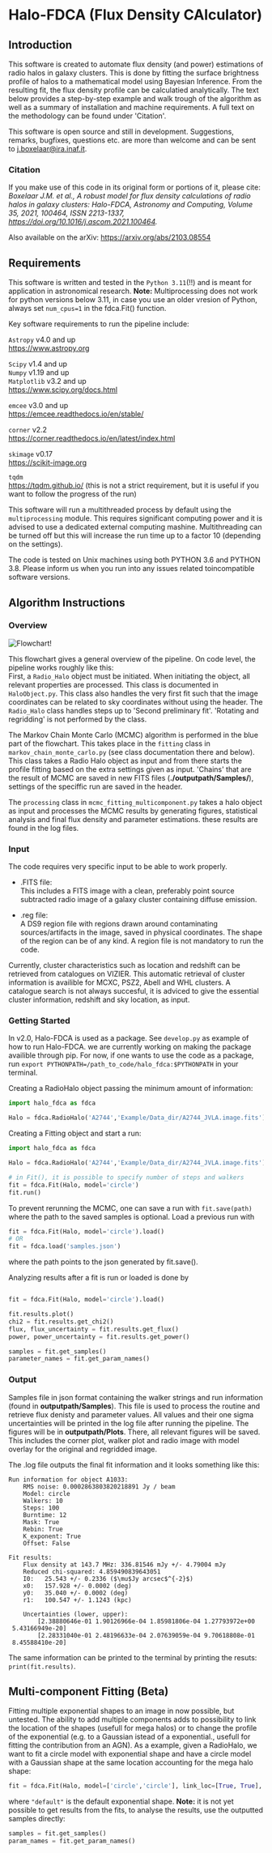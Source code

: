 # Halo-FDCA (Flux Density CAlculator)

## Introduction
This software is created to automate flux density (and power) estimations of radio halos in galaxy clusters. This is done by fitting the surface brightness profile of halos to a mathematical model using Bayesian Inference. From the resulting fit, the flux density profile can be calculatied analytically. The text below provides a step-by-step example and walk trough of the algorithm as well as a summary of installation and machine requirements. A full text on the methodology can be found under 'Citation'.

This software is open source and still in development. Suggestions, remarks, bugfixes, questions etc. are more than welcome and can be sent to j.boxelaar@ira.inaf.it.

### Citation
If you make use of this code in its original form or portions of it, please cite:<br>
_Boxelaar J.M. et al., A robust model for flux density calculations of radio halos in galaxy clusters: Halo-FDCA, Astronomy and Computing, Volume 35, 2021, 100464, ISSN 2213-1337, https://doi.org/10.1016/j.ascom.2021.100464._

Also available on the arXiv: https://arxiv.org/abs/2103.08554

## Requirements

This software is written and tested in the `Python 3.11`(!!) and is meant for application in astronomical research. **Note:** Multiprocessing does not work for python versions below 3.11, in case you use an older vresion of Python, always set `num_cpus=1` in the fdca.Fit() function. 

Key software requirements to run the pipeline include:

`Astropy` v4.0 and up<br>
https://www.astropy.org

`Scipy` v1.4 and up<br>
`Numpy` v1.19 and up<br>
`Matplotlib` v3.2 and up<br>
https://www.scipy.org/docs.html

`emcee` v3.0 and up<br>
https://emcee.readthedocs.io/en/stable/ 

`corner` v2.2 <br>
https://corner.readthedocs.io/en/latest/index.html 

`skimage` v0.17 <br>
https://scikit-image.org

`tqdm`<br>
https://tqdm.github.io/ (this is not a strict requirement, but it is useful if you want to follow the progress of the run)

This software will run a multithreaded process by default using the `multiprocessing` module. This requires significant computing power and it is advised to use a dedicated external computing mashine. Multithreading can be turned off but this will increase the run time up to a factor 10 (depending on the settings). 

The code is tested on Unix machines using both PYTHON 3.6 and PYTHON 3.8. Please inform us when you run into any issues related toincompatible software versions. 

## Algorithm Instructions
### Overview
![Flowchart!](flowchart-1.png "Flowchart")

This flowchart gives a general overview of the pipeline. On code level, the pipeline works roughly like this:<br>
First, a `Radio_Halo` object must be initiated. When initiating the object, all relevant properties are processed. This class is documented in `HaloObject.py`.
This class also handles the very first fit such that the image coordinates can be related to sky coordinates without using the header. The `Radio_Halo` class handles steps up to 'Second preliminary fit'. 'Rotating and regridding' is not performed by the class.

The Markov Chain Monte Carlo (MCMC) algorithm is performed in the blue part of the flowchart. This takes place in the `fitting` class in `markov_chain_monte_carlo.py` (see class documentation there and below). This class takes a Radio Halo object as input and from there starts the profile fitting based on the extra settings given as input. 'Chains' that are the result of MCMC are saved in new FITS files (**./outputpath/Samples/**), settings of the speciffic run are saved in the header. 

The `processing` class in `mcmc_fitting_multicomponent.py` takes a halo object as input and processes the MCMC results by generating figures, statistical analysis and final flux density and parameter estimations. these results are found in the log files.

### Input
The code requires very specific input to be able to work properly. 

- .FITS file:<br>
This includes a FITS image with a clean, preferably point source subtracted radio image of a galaxy cluster containing diffuse emission. 

- .reg file:<br>
A DS9 region file with regions drawn around contaminating sources/artifacts in the image, saved in physical coordinates. The shape of the region can be of any kind. A region file is not mandatory to run the code. 

Currently, cluster characteristics such as location and redshift can be retrieved from catalogues on VIZIER. This automatic retrieval of cluster information is availible for MCXC, PSZ2, Abell and WHL clusters. A catalogue search is not always succesful, it is adviced to give the essential cluster information, redshift and sky location, as input. 

### Getting Started
In v2.0, Halo-FDCA is used as a package. See `develop.py` as example of how to run Halo-FDCA. we are currently working on making the package availible through pip. For now, if one wants to use the code as a package, run `export PYTHONPATH=/path_to_code/halo_fdca:$PYTHONPATH` in your terminal. 

Creating a RadioHalo object passing the minimum amount of information:

```python
import halo_fdca as fdca

Halo = fdca.RadioHalo('A2744','Example/Data_dir/A2744_JVLA.image.fits')
```

Creating a Fitting object and start a run:
```python
import halo_fdca as fdca

Halo = fdca.RadioHalo('A2744','Example/Data_dir/A2744_JVLA.image.fits')

# in Fit(), it is possible to specify number of steps and walkers 
fit = fdca.Fit(Halo, model='circle')
fit.run()
```

To prevent rerunning the MCMC, one can save a run with `fit.save(path)` where the path to the saved samples is optional. Load a previous run with 

```python
fit = fdca.Fit(Halo, model='circle').load()
# OR
fit = fdca.load('samples.json')
```
where the path points to the json generated by fit.save().

Analyzing results after a fit is run or loaded is done by

```python

fit = fdca.Fit(Halo, model='circle').load() 

fit.results.plot()
chi2 = fit.results.get_chi2()
flux, flux_uncertainty = fit.results.get_flux()
power, power_uncertainty = fit.results.get_power()

samples = fit.get_samples()
parameter_names = fit.get_param_names()
```


### Output
Samples file in json format containing the walker strings and run information (found in **outputpath/Samples**). This file is used to process the routine and retrieve flux denisty and parameter values. All values and their one sigma uncertainties will be printed in the log file after running the pipeline. The figures will be in **outputpath/Plots**. There, all relevant figures will be saved. This includes the corner plot, walker plot and radio image with model overlay for the original and regridded image. 

The .log file outputs the final fit information and it looks something like this:
```
Run information for object A1033:
    RMS noise: 0.0002863803820218891 Jy / beam
    Model: circle
    Walkers: 10
    Steps: 100
    Burntime: 12
    Mask: True
    Rebin: True
    K_exponent: True
    Offset: False

Fit results:
    Flux density at 143.7 MHz: 336.81546 mJy +/- 4.79004 mJy
    Reduced chi-squared: 4.859490839643051
    I0:   25.543 +/- 0.2336 ($\mu$Jy arcsec$^{-2}$)
    x0:   157.928 +/- 0.0002 (deg)
    y0:   35.040 +/- 0.0002 (deg)
    r1:   100.547 +/- 1.1243 (kpc)
    
    Uncertainties (lower, upper):
        [2.38880646e-01 1.90126966e-04 1.85981806e-04 1.27793972e+00
 5.43166949e-20]
        [2.28331040e-01 2.48196633e-04 2.07639059e-04 9.70618808e-01
 8.45588410e-20]
```

The same information can be printed to the terminal by printing the resuts: `print(fit.results)`. 

## Multi-component Fitting (Beta)

Fitting multiple exponential shapes to an image in now possible, but untested. The ability to add multiple components adds to possibility to link the location of the shapes (usefull for mega halos) or to change the profile of the exponential (e.g. to a Gaussian istead of a exponential., usefull for fitting the contribution from an AGN). As a example, given a RadioHalo, we want to fit a circle model with exponential shape and have a circle model with a Gaussian shape at the same location accounting for the mega halo shape:

```python
fit = fdca.Fit(Halo, model=['circle','circle'], link_loc=[True, True], profiles=["default", "gaussian"])
```

where `"default"` is the default exponential shape. **Note:** it is not yet possible to get results from the fits, to analyse the results, use the outputted samples directly:

```python
samples = fit.get_samples()
param_names = fit.get_param_names()
```
